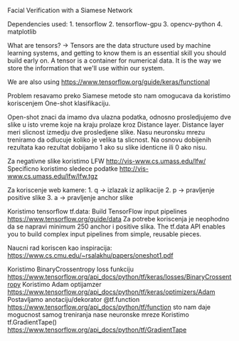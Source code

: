Facial Verification with a Siamese Network

Dependencies used:
    1.  tensorflow
    2.  tensorflow-gpu
    3.  opencv-python
    4.  matplotlib
    
What are tensors? -> Tensors are the data structure used by machine learning systems, and getting to know them is an essential skill you should build early on. A tensor is a container for numerical data. It is the way we store the information that we'll use within our system.

We are also using https://www.tensorflow.org/guide/keras/functional

Problem resavamo preko Siamese metode sto nam omogucava da koristimo koriscenjem One-shot klasifikaciju.

Open-shot znaci da imamo dva ulazna podatka, odnosno prosledjujemo dve slike u isto vreme koje na kraju prolaze kroz Distance layer.
Distance layer meri slicnost izmedju dve prosledjene slike. Nasu neuronsku mrezu treniramo da odlucuje koliko je velika ta slicnost. Na osnovu dobijenih rezultata kao rezultat dobijamo 1 ako su slike identicne ili 0 ako nisu.

Za negativne slike koristimo LFW http://vis-www.cs.umass.edu/lfw/
Specificno koristimo sledece podatke http://vis-www.cs.umass.edu/lfw/lfw.tgz

Za koriscenje web kamere:
    1. q -> izlazak iz aplikacije
    2. p -> pravljenje positive slike
    3. a -> pravljenje anchor slike
    
Koristimo tensorflow tf.data: Build TensorFlow input pipelines https://www.tensorflow.org/guide/data
Za potrebe koriscenja je neophodno da se napravi minimum 250 anchor i positive slika.
The tf.data API enables you to build complex input pipelines from simple, reusable pieces. 

Naucni rad koriscen kao inspiracija: https://www.cs.cmu.edu/~rsalakhu/papers/oneshot1.pdf

Koristimo BinaryCrossentropy loss funkciju https://www.tensorflow.org/api_docs/python/tf/keras/losses/BinaryCrossentropy
Koristimo Adam optijamzer https://www.tensorflow.org/api_docs/python/tf/keras/optimizers/Adam
Postavljamo anotaciju/dekorator @tf.function https://www.tensorflow.org/api_docs/python/tf/function sto nam daje mogucnost samog treniranja nase neuronske mreze
Koristimo tf.GradientTape() https://www.tensorflow.org/api_docs/python/tf/GradientTape